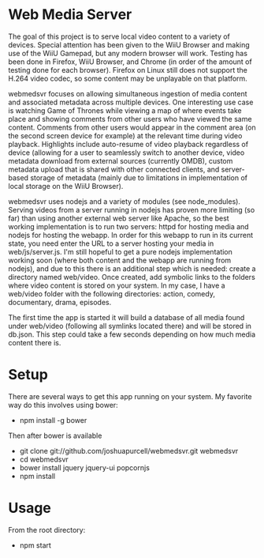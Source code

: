 # Web Media Server

The goal of this project is to serve local video content to a variety
of devices. Special attention has been given to the WiiU Browser and
making use of the WiiU Gamepad, but any modern browser will work.
Testing has been done in Firefox, WiiU Browser, and Chrome (in order of
the amount of testing done for each browser). Firefox on Linux still
does not support the H.264 video codec, so some content may be unplayable
on that platform.

webmedsvr focuses on allowing simultaneous ingestion of media content
and associated metadata across multiple devices. One interesting use case
is watching Game of Thrones while viewing a map of where events take place
and showing comments from other users who have viewed the same content.
Comments from other users would appear in the comment area (on the second
screen device for example) at the relevant time during video playback.
Highlights include auto-resume of video playback regardless of device
(allowing for a user to seamlessly switch to another device, video
metadata download from external sources (currently OMDB), custom metadata
upload that is shared with other connected clients, and server-based
storage of metadata (mainly due to limitations in implementation of local
storage on the WiiU Browser).

webmedsvr uses nodejs and a variety of modules (see node_modules).
Serving videos from a server running in nodejs has proven more
limiting (so far) than using another external web server like Apache,
so the best working implementation is to run two servers: httpd for
hosting media and nodejs for hosting the webapp. In order for this webapp
to run in its current state, you need enter the URL to a server hosting
your media in web/js/server.js. I'm still hopeful to get a pure nodejs
implementation working soon (where both content and the webapp are running
from nodejs), and due to this there is an additional step which is needed:
create a directory named web/video. Once created, add symbolic links to
the folders where video content is stored on your system. In my case, I
have a web/video folder with the following directories: action, comedy,
documentary, drama, episodes.

The first time the app is started it will build a database of all media
found under web/video (following all symlinks located there) and will be
stored in db.json. This step could take a few seconds depending on how
much media content there is.

# Setup

There are several ways to get this app running on your system. My favorite
way do this involves using bower:

* npm install -g bower

Then after bower is available

* git clone git://github.com/joshuapurcell/webmedsvr.git webmedsvr
* cd webmedsvr
* bower install jquery jquery-ui popcornjs
* npm install

# Usage

From the root directory:

* npm start